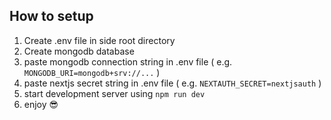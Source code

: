 ## How to setup 

1. Create .env file in side root directory 
2. Create mongodb database 
3. paste mongodb connection string in .env file ( e.g. `MONGODB_URI=mongodb+srv://...` )
4. paste nextjs secret string in .env file ( e.g. `NEXTAUTH_SECRET=nextjsauth` )
5. start development server using `npm run dev`
6. enjoy 😎